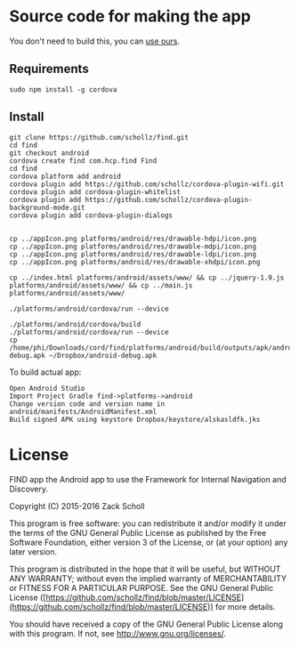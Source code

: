 # Source code for making the app

You don't need to build this, you can [use ours](https://play.google.com/store/apps/details?id=com.hcp.find).

## Requirements

```
sudo npm install -g cordova
```

## Install
```
git clone https://github.com/schollz/find.git
cd find
git checkout android
cordova create find com.hcp.find Find
cd find
cordova platform add android
cordova plugin add https://github.com/schollz/cordova-plugin-wifi.git
cordova plugin add cordova-plugin-whitelist
cordova plugin add https://github.com/schollz/cordova-plugin-background-mode.git
cordova plugin add cordova-plugin-dialogs


cp ../appIcon.png platforms/android/res/drawable-hdpi/icon.png
cp ../appIcon.png platforms/android/res/drawable-mdpi/icon.png
cp ../appIcon.png platforms/android/res/drawable-ldpi/icon.png
cp ../appIcon.png platforms/android/res/drawable-xhdpi/icon.png

cp ../index.html platforms/android/assets/www/ && cp ../jquery-1.9.js platforms/android/assets/www/ && cp ../main.js platforms/android/assets/www/

./platforms/android/cordova/run --device

./platforms/android/cordova/build
./platforms/android/cordova/run --device
cp /home/phi/Downloads/cord/find/platforms/android/build/outputs/apk/android-debug.apk ~/Dropbox/android-debug.apk
```


To build actual app:

```
Open Android Studio
Import Project Gradle find->platforms->android
Change version code and version name in android/manifests/AndroidManifest.xml
Build signed APK using keystore Dropbox/keystore/alskasldfk.jks
```

# License

FIND app the Android app to use the Framework for Internal Navigation and Discovery.

Copyright (C) 2015-2016 Zack Scholl

This program is free software: you can redistribute it and/or modify
it under the terms of the GNU General Public License as published by
the Free Software Foundation, either version 3 of the License, or
(at your option) any later version.

This program is distributed in the hope that it will be useful,
but WITHOUT ANY WARRANTY; without even the implied warranty of
MERCHANTABILITY or FITNESS FOR A PARTICULAR PURPOSE.  See the
GNU General Public License ([https://github.com/schollz/find/blob/master/LICENSE](https://github.com/schollz/find/blob/master/LICENSE)) for more details.

You should have received a copy of the GNU General Public License
along with this program.  If not, see <http://www.gnu.org/licenses/>.
